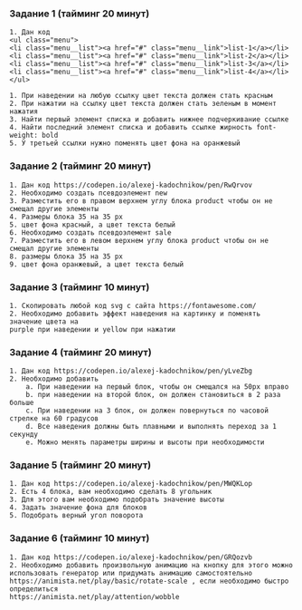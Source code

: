 ### Задание 1 (тайминг 20 минут)
    1. Дан код
    <ul class="menu">
    <li class="menu__list"><a href="#" class="menu__link">list-1</a></li>
    <li class="menu__list"><a href="#" class="menu__link">list-2</a></li>
    <li class="menu__list"><a href="#" class="menu__link">list-3</a></li>
    <li class="menu__list"><a href="#" class="menu__link">list-4</a></li>
    </ul>

    1. При наведении на любую ссылку цвет текста должен стать красным
    2. При нажатии на ссылку цвет текста должен стать зеленым в момент нажатия
    3. Найти первый элемент списка и добавить нижнее подчеркивание ссылке
    4. Найти последний элемент списка и добавить ссылке жирность font-weight: bold
    5. У третьей ссылки нужно поменять цвет фона на оранжевый

### Задание 2 (тайминг 20 минут)
    1. Дан код https://codepen.io/alexej-kadochnikow/pen/RwQrvov
    2. Необходимо создать псевдоэлемент new
    3. Разместить его в правом верхнем углу блока product чтобы он не смещал другие элементы
    4. Размеры блока 35 на 35 px
    5. цвет фона красный, а цвет текста белый
    6. Необходимо создать псевдоэлемент sale
    7. Разместить его в левом верхнем углу блока product чтобы он не смещал другие элементы
    8. размеры блока 35 на 35 px
    9. цвет фона оранжевый, а цвет текста белый

### Задание 3 (тайминг 10 минут)
    1. Скопировать любой код svg с сайта https://fontawesome.com/
    2. Необходимо добавить эффект наведения на картинку и поменять значение цвета на
    purple при наведении и yellow при нажатии 

### Задание 4 (тайминг 20 минут)
    1. Дан код https://codepen.io/alexej-kadochnikow/pen/yLveZbg
    2. Необходимо добавить
        a. При наведении на первый блок, чтобы он смещался на 50px вправо
        b. при наведении на второй блок, он должен становиться в 2 раза больше
        c. При наведении на 3 блок, он должен повернуться по часовой стрелке на 60 градусов
        d. Все наведения должны быть плавными и выполнять переход за 1 секунду
        e. Можно менять параметры ширины и высоты при необходимости

### Задание 5 (тайминг 20 минут)
    1. Дан код https://codepen.io/alexej-kadochnikow/pen/MWQKLop
    2. Есть 4 блока, вам необходимо сделать 8 угольник
    3. Для этого вам необходимо подобрать значение высоты
    4. Задать значение фона для блоков
    5. Подобрать верный угол поворота

### Задание 6 (тайминг 10 минут)
    1. Дан код https://codepen.io/alexej-kadochnikow/pen/GRQozvb
    2. Необходимо добавить произвольную анимацию на кнопку для этого можно
    использовать генератор или придумать анимацию самостоятельно
    https://animista.net/play/basic/rotate-scale , если необходимо быстро определиться
    https://animista.net/play/attention/wobble
